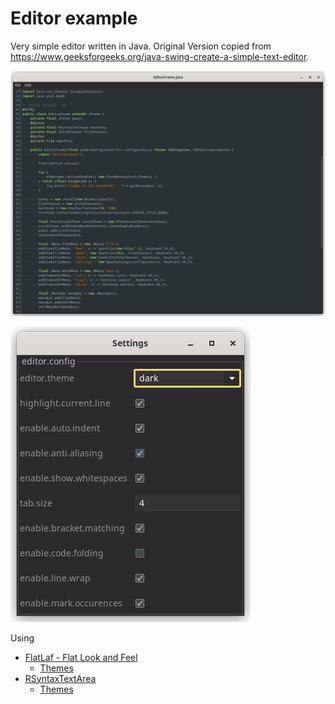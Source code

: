 # Editor example

Very simple editor written in Java. Original Version copied from https://www.geeksforgeeks.org/java-swing-create-a-simple-text-editor.

![Editor](doc/editor.png "Main window")

![Settings](doc/settings.png "Settings")

Using

* [FlatLaf - Flat Look and Feel](https://www.formdev.com/flatlaf/)
  * [Themes](https://www.formdev.com/flatlaf/themes/) 
* [RSyntaxTextArea](https://github.com/bobbylight/RSyntaxTextArea)
  * [Themes](https://github.com/bobbylight/RSyntaxTextArea/tree/master/RSyntaxTextArea/src/main/resources/org/fife/ui/rsyntaxtextarea/themes)
